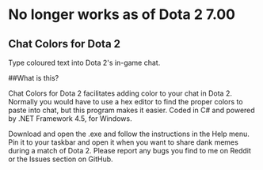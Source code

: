 # No longer works as of Dota 2 7.00

## Chat Colors for Dota 2
Type coloured text into Dota 2's in-game chat.

##What is this?

Chat Colors for Dota 2 facilitates adding color to your chat in Dota 2. Normally you would have to use a hex editor to find the proper colors to paste into chat, but this program makes it easier. Coded in C# and powered by .NET Framework 4.5, for Windows.

Download and open the .exe and follow the instructions in the Help menu. Pin it to your taskbar and open it when you want to share dank memes during a match of Dota 2. Please report any bugs you find to me on Reddit or the Issues section on GitHub.
